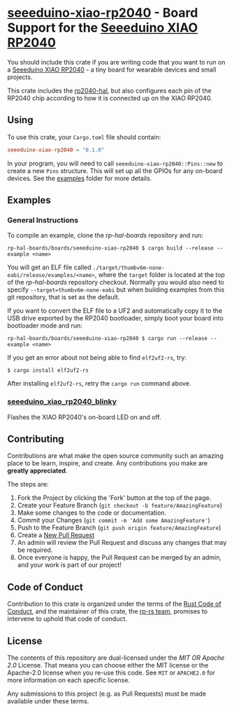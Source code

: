 # [seeeduino-xiao-rp2040] - Board Support for the [Seeeduino XIAO RP2040]

You should include this crate if you are writing code that you want to run on
a [Seeeduino XIAO RP2040] - a tiny board for wearable devices and small
projects.

This crate includes the [rp2040-hal], but also configures each pin of the
RP2040 chip according to how it is connected up on the XIAO RP2040.

[Seeeduino XIAO RP2040]: https://www.seeedstudio.com/XIAO-RP2040-v1-0-p-5026.html
[seeeduino-xiao-rp2040]: https://github.com/rp-rs/rp-hal-boards/tree/main/boards/seeeduino-xiao-rp2040
[rp2040-hal]: https://github.com/rp-rs/rp-hal/tree/main/rp2040-hal

## Using

To use this crate, your `Cargo.toml` file should contain:

```toml
seeeduino-xiao-rp2040 = "0.1.0"
```

In your program, you will need to call `seeeduino-xiao-rp2040::Pins::new` to create
a new `Pins` structure. This will set up all the GPIOs for any on-board
devices. See the [examples](./examples) folder for more details.

## Examples

### General Instructions

To compile an example, clone the _rp-hal-boards_ repository and run:

```console
rp-hal-boards/boards/seeeduino-xiao-rp2040 $ cargo build --release --example <name>
```

You will get an ELF file called
`./target/thumbv6m-none-eabi/release/examples/<name>`, where the `target`
folder is located at the top of the _rp-hal-boards_ repository checkout. Normally
you would also need to specify `--target=thumbv6m-none-eabi` but when
building examples from this git repository, that is set as the default.

If you want to convert the ELF file to a UF2 and automatically copy it to the
USB drive exported by the RP2040 bootloader, simply boot your board into
bootloader mode and run:

```console
rp-hal-boards/boards/seeeduino-xiao-rp2040 $ cargo run --release --example <name>
```

If you get an error about not being able to find `elf2uf2-rs`, try:

```console
$ cargo install elf2uf2-rs
```

After installing `elf2uf2-rs`, retry the `cargo run` command above.

### [seeeduino_xiao_rp2040_blinky](./examples/seeeduino_xiao_rp2040_blinky.rs)

Flashes the XIAO RP2040's on-board LED on and off.

## Contributing

Contributions are what make the open source community such an amazing place to
be learn, inspire, and create. Any contributions you make are **greatly
appreciated**.

The steps are:

1. Fork the Project by clicking the 'Fork' button at the top of the page.
2. Create your Feature Branch (`git checkout -b feature/AmazingFeature`)
3. Make some changes to the code or documentation.
4. Commit your Changes (`git commit -m 'Add some AmazingFeature'`)
5. Push to the Feature Branch (`git push origin feature/AmazingFeature`)
6. Create a [New Pull Request](https://github.com/rp-rs/rp-hal-boards/pulls)
7. An admin will review the Pull Request and discuss any changes that may be required.
8. Once everyone is happy, the Pull Request can be merged by an admin, and your work is part of our project!

## Code of Conduct

Contribution to this crate is organized under the terms of the [Rust Code of
Conduct][CoC], and the maintainer of this crate, the [rp-rs team], promises
to intervene to uphold that code of conduct.

[CoC]: CODE_OF_CONDUCT.md
[rp-rs team]: https://github.com/orgs/rp-rs/teams/rp-rs

## License

The contents of this repository are dual-licensed under the _MIT OR Apache
2.0_ License. That means you can choose either the MIT license or the
Apache-2.0 license when you re-use this code. See `MIT` or `APACHE2.0` for more
information on each specific license.

Any submissions to this project (e.g. as Pull Requests) must be made available
under these terms.
